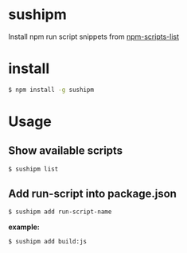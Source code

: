 # sushipm
Install npm run script snippets from [npm-scripts-list](https://github.com/sushicorp/npm-scripts-list)

# install 

```sh
$ npm install -g sushipm
```

# Usage

## Show available scripts

```sh
$ sushipm list
```

## Add run-script into package.json

```sh
$ sushipm add run-script-name
```

**example:**

```sh
$ sushipm add build:js
```

